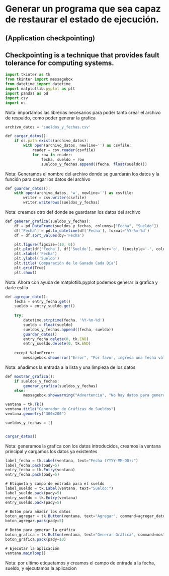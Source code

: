 # Generar un programa que sea capaz de restaurar el estado de ejecución. 

## (Application checkpointing)
## Checkpointing is a technique that provides fault tolerance for computing systems.

```javascript
import tkinter as tk
from tkinter import messagebox
from datetime import datetime
import matplotlib.pyplot as plt
import pandas as pd
import csv
import os
```
Nota: importamos las librerias necesarios para poder tanto crear el archivo de respaldo, como poder generar la grafica

```javascript
archivo_datos = 'sueldos_y_fechas.csv'

def cargar_datos():
    if os.path.exists(archivo_datos):
        with open(archivo_datos, newline='') as csvfile:
            reader = csv.reader(csvfile)
            for row in reader:
                fecha, sueldo = row
                sueldos_y_fechas.append((fecha, float(sueldo)))
```
Nota: Generamos el nombre del archivo donde se guardarán los datos y la función para cargar los datos del archivo

```javascript
def guardar_datos():
    with open(archivo_datos, 'w', newline='') as csvfile:
        writer = csv.writer(csvfile)
        writer.writerows(sueldos_y_fechas)
```
 
Nota: creamos otro def donde se guardaran los datos del archivo

```javascript
def generar_grafica(sueldos_y_fechas):
    df = pd.DataFrame(sueldos_y_fechas, columns=["Fecha", "Sueldo"])
    df['Fecha'] = pd.to_datetime(df['Fecha'], format='%Y-%m-%d')
    df = df.sort_values(by='Fecha')

    plt.figure(figsize=(10, 6))
    plt.plot(df['Fecha'], df['Sueldo'], marker='o', linestyle='-', color='b')
    plt.xlabel('Fecha')
    plt.ylabel('Sueldo')
    plt.title('Comparación de lo Ganado Cada Día')
    plt.grid(True)
    plt.show()
```
Nota: Ahora con ayuda de matplotlib.pyplot podemos generar la grafica y darle estilo

```javascript
def agregar_dato():
    fecha = entry_fecha.get()
    sueldo = entry_sueldo.get()
    
    try:
        datetime.strptime(fecha, '%Y-%m-%d')
        sueldo = float(sueldo)
        sueldos_y_fechas.append((fecha, sueldo))
        guardar_datos()
        entry_fecha.delete(0, tk.END)
        entry_sueldo.delete(0, tk.END)
        
    except ValueError:
        messagebox.showerror("Error", "Por favor, ingresa una fecha válida (YYYY-MM-DD) y un sueldo numérico.")
```
Nota: añadimos la entrada a la lista y una limpieza de los datos

```javascript
def mostrar_grafica():
    if sueldos_y_fechas:
        generar_grafica(sueldos_y_fechas)
    else:
        messagebox.showwarning("Advertencia", "No hay datos para generar la gráfica.")

ventana = tk.Tk()
ventana.title("Generador de Gráficas de Sueldos")
ventana.geometry("300x200")

sueldos_y_fechas = []


cargar_datos()
```
Nota: generamos la grafica con los datos introducidos, creamos la ventana principal y cargamos los datos ya existentes

```javascript
label_fecha = tk.Label(ventana, text="Fecha (YYYY-MM-DD):")
label_fecha.pack(pady=5)
entry_fecha = tk.Entry(ventana)
entry_fecha.pack(pady=5)

# Etiqueta y campo de entrada para el sueldo
label_sueldo = tk.Label(ventana, text="Sueldo:")
label_sueldo.pack(pady=5)
entry_sueldo = tk.Entry(ventana)
entry_sueldo.pack(pady=5)

# Botón para añadir los datos
boton_agregar = tk.Button(ventana, text="Agregar", command=agregar_dato)
boton_agregar.pack(pady=5)

# Botón para generar la gráfica
boton_grafica = tk.Button(ventana, text="Generar Gráfica", command=mostrar_grafica)
boton_grafica.pack(pady=10)

# Ejecutar la aplicación
ventana.mainloop()

```
Nota: por ultimo etiquetamos y creamos el campo de entrada a la fecha, sueldo, y ejecutamos la aplicacion


